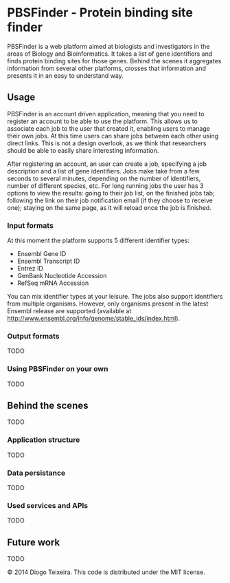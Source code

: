 PBSFinder - Protein binding site finder
=========

PBSFinder is a web platform aimed at biologists and investigators in the areas of Biology and Bioinformatics. It takes a list of gene identifiers and finds protein binding sites for those genes. Behind the scenes it aggregates information from several other platforms, crosses that information and presents it in an easy to understand way.

## Usage

PBSFinder is an account driven application, meaning that you need to register an account to be able to use the platform. This allows us to associate each job to the user that created it, enabling users to manage their own jobs. At this time users can share jobs between each other using direct links. This is not a design overlook, as we think that researchers should be able to easily share interesting information.

After registering an account, an user can create a job, specifying a job description and a list of gene identifiers. Jobs make take from a few seconds to several minutes, depending on the number of identifiers, number of different species, etc. For long running jobs the user has 3 options to view the results: going to their job list, on the finished jobs tab; following the link on their job notification email (if they choose to receive one); staying on the same page, as it will reload once the job is finished.

### Input formats

At this moment the platform supports 5 different identifier types:

* Ensembl Gene ID
* Ensembl Transcript ID
* Entrez ID
* GenBank Nucleotide Accession
* RefSeq mRNA Accession

You can mix identifier types at your leisure. The jobs also support identifiers from multiple organisms. However, only organisms present in the latest Ensembl release are supported (available at http://www.ensembl.org/info/genome/stable_ids/index.html).

### Output formats

TODO

### Using PBSFinder on your own

TODO

## Behind the scenes

TODO

### Application structure

TODO

### Data persistance

TODO

### Used services and APIs

TODO

## Future work

TODO

© 2014 Diogo Teixeira. This code is distributed under the MIT license.

